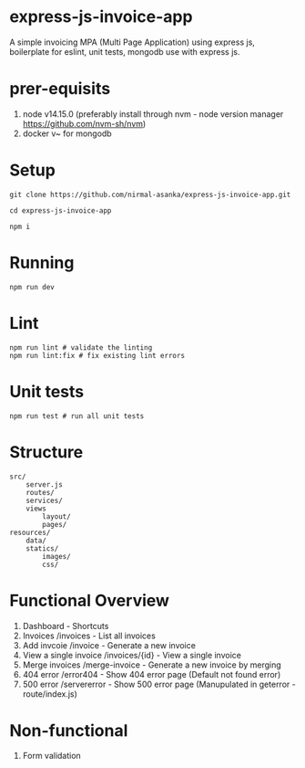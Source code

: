 # express-js-invoice-app

A simple invoicing MPA (Multi Page Application) using express js, boilerplate for eslint, unit tests, mongodb use with express js.

# prer-equisits

1. node v14.15.0 (preferably install through nvm - node version manager https://github.com/nvm-sh/nvm)
2. docker v~ for mongodb

# Setup

```
git clone https://github.com/nirmal-asanka/express-js-invoice-app.git

cd express-js-invoice-app

npm i
```

# Running

```
npm run dev
```

# Lint

```
npm run lint # validate the linting
npm run lint:fix # fix existing lint errors
```

# Unit tests

```
npm run test # run all unit tests
```

# Structure

```
src/
    server.js
    routes/
    services/
    views
        layout/
        pages/
resources/
    data/
    statics/
        images/
        css/
```

# Functional Overview

1. Dashboard - Shortcuts
2. Invoices /invoices - List all invoices
3. Add invcoie /invoice - Generate a new invoice
4. View a single invoice /invoices/{id} - View a single invoice
5. Merge invoices /merge-invoice - Generate a new invoice by merging
6. 404 error /error404 - Show 404 error page (Default not found error)
7. 500 error /servererror - Show 500 error page (Manupulated in geterror - route/index.js)

# Non-functional

1. Form validation
